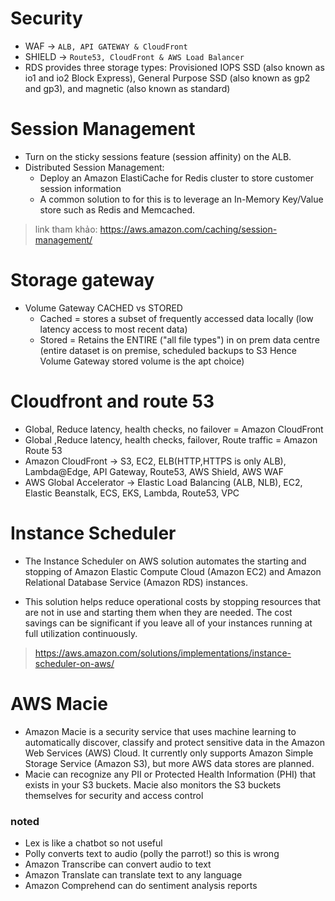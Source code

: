 # Security
- WAF -> `ALB, API GATEWAY & CloudFront`
- SHIELD -> `Route53, CloudFront & AWS Load Balancer`
- RDS provides three storage types: Provisioned IOPS SSD (also known as io1 and io2 Block Express), General Purpose SSD (also known as gp2 and gp3), and magnetic (also known as standard)

# Session Management
- Turn on the sticky sessions feature (session affinity) on the ALB.
- Distributed Session Management: 
  + Deploy an Amazon ElastiCache for Redis cluster to store customer session information
  + A common solution to for this is to leverage an In-Memory Key/Value store such as Redis and Memcached.

> link tham khảo: https://aws.amazon.com/caching/session-management/

# Storage gateway
- Volume Gateway CACHED vs STORED
  + Cached = stores a subset of frequently accessed data locally (low latency access to most recent data)
  + Stored = Retains the ENTIRE ("all file types") in on prem data centre (entire dataset is on premise, scheduled backups to S3 Hence Volume Gateway stored volume is the apt choice)

# Cloudfront and route 53
- Global, Reduce latency, health checks, no failover = Amazon CloudFront
- Global ,Reduce latency, health checks, failover, Route traffic = Amazon Route 53
- Amazon CloudFront -> S3, EC2, ELB(HTTP,HTTPS is only ALB), Lambda@Edge, API Gateway, Route53, AWS Shield, AWS WAF
- AWS Global Accelerator -> Elastic Load Balancing (ALB, NLB), EC2, Elastic Beanstalk, ECS, EKS, Lambda, Route53, VPC


# Instance Scheduler
- The Instance Scheduler on AWS solution automates the starting and stopping of Amazon Elastic Compute Cloud (Amazon EC2) and Amazon Relational Database Service (Amazon RDS) instances.

- This solution helps reduce operational costs by stopping resources that are not in use and starting them when they are needed. The cost savings can be significant if you leave all of your instances running at full utilization continuously.

> https://aws.amazon.com/solutions/implementations/instance-scheduler-on-aws/

# AWS Macie
- Amazon Macie is a security service that uses machine learning to automatically discover, classify and protect sensitive data in the Amazon Web Services (AWS) Cloud. It currently only supports Amazon Simple Storage Service (Amazon S3), but more AWS data stores are planned.
- Macie can recognize any PII or Protected Health Information (PHI) that exists in your S3 buckets. Macie also monitors the S3 buckets themselves for security and access control

### noted

- Lex is like a chatbot so not useful
- Polly converts text to audio (polly the parrot!) so this is wrong
- Amazon Transcribe can convert audio to text
- Amazon Translate can translate text to any language
- Amazon Comprehend can do sentiment analysis reports
